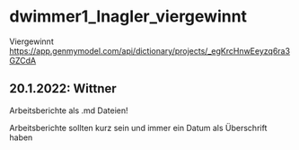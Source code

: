 # dwimmer1_lnagler_viergewinnt
Viergewinnt
https://app.genmymodel.com/api/dictionary/projects/_egKrcHnwEeyzq6ra3GZCdA

## 20.1.2022: Wittner 
Arbeitsberichte als .md Dateien!

Arbeitsberichte sollten kurz sein und immer ein Datum als Überschrift haben
